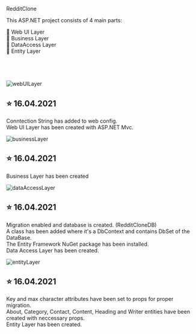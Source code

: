  RedditClone 

This ASP.NET project consists of 4 main parts:

:pushpin: Web UI Layer  <br>
:pushpin: Business Layer <br>
:pushpin: DataAccess Layer <br>
:pushpin: Entity Layer <br>

#
<br>

![webUILayer](https://user-images.githubusercontent.com/75935753/115037508-34725f00-9ed7-11eb-8a29-483eac50d6aa.png)

## :star: 16.04.2021 <br>

Conntection String has added to web config. <br>
Web UI Layer has been created with ASP.NET Mvc. <br>

![businessLayer](https://user-images.githubusercontent.com/75935753/115037482-30464180-9ed7-11eb-8cba-a15665f854be.jpg)

## :star: 16.04.2021 <br>

Business Layer has been created <br>


![dataAccessLayer](https://user-images.githubusercontent.com/75935753/115037492-32100500-9ed7-11eb-8dc2-8bac6bf8f6c1.jpg)

## :star: 16.04.2021 <br>

Migration enabled and database is created. (RedditCloneDB) <br>
A class has been added where it's a DbContext and contains DbSet of the DataBase. <br>
The Entity Framework NuGet package has been installed. <br>
Data Access Layer has been created.<br>  

![entityLayer](https://user-images.githubusercontent.com/75935753/115037502-33413200-9ed7-11eb-8d61-8909efcb18f2.jpg)

## :star: 16.04.2021 <br>

Key and max character attributes have been set to props for proper migration. <br>
About, Category, Contact, Content, Heading and Writer entities have been created with neccessary props. <br>
Entity Layer has been created. <br>
